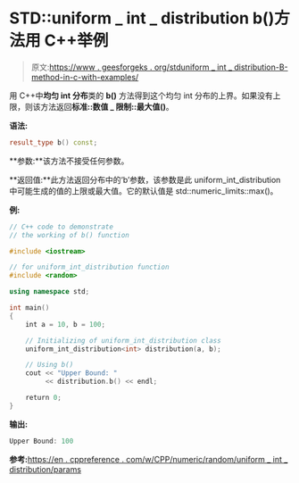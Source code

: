 # STD::uniform _ int _ distribution b()方法用 C++举例

> 原文:[https://www . geesforgeks . org/stduniform _ int _ distribution-B- method-in-c-with-examples/](https://www.geeksforgeeks.org/stduniform_int_distribution-b-method-in-c-with-examples/)

用 C++中**均匀 int 分布**类的 **b()** 方法得到这个均匀 int 分布的上界。如果没有上限，则该方法返回**标准::数值 _ 限制::最大值()**。

**语法:**

```cpp
result_type b() const;

```

**参数:**该方法不接受任何参数。

**返回值:**此方法返回分布中的‘b’参数，该参数是此 uniform_int_distribution 中可能生成的值的上限或最大值。它的默认值是 std::numeric_limits::max()。

**例:**

```cpp
// C++ code to demonstrate
// the working of b() function

#include <iostream>

// for uniform_int_distribution function
#include <random>

using namespace std;

int main()
{
    int a = 10, b = 100;

    // Initializing of uniform_int_distribution class
    uniform_int_distribution<int> distribution(a, b);

    // Using b()
    cout << "Upper Bound: "
         << distribution.b() << endl;

    return 0;
}
```

**输出:**

```cpp
Upper Bound: 100

```

**参考:**[https://en . cppreference . com/w/CPP/numeric/random/uniform _ int _ distribution/params](https://en.cppreference.com/w/cpp/numeric/random/uniform_int_distribution/params)